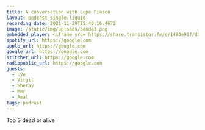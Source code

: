 ```yaml
---
title: A conversation with Lupe Fiasco
layout: podcast_single.liquid
recording_date: 2021-11-29T15:40:16.467Z
image: /static/img/uploads/bende3.png
embedded_player: <iframe src='https://share.transistor.fm/e/1493e91f/dark' width='100%' height='180' frameborder='0' scrolling='no' seamless='true' style='width:100%; height:180px;'></iframe>
spotify_url: https://google.com
apple_url: https://google.com
google_url: https://google.com
stitcher_url: https://google.com
radiopublic_url: https://google.com
guests:
  - Cye
  - Virgil
  - Sheray
  - Mer
  - Amal
tags: podcast
---
```


Top 3 dead or alive